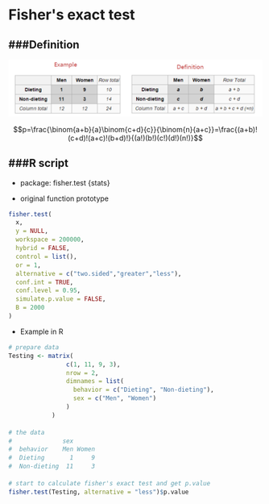 # Fisher's exact test

<script src="../js/general.js"></script>

###Definition
---

![](../images/Fisher-s_exact_test.png)

$$p=\frac{\binom{a+b}{a}\binom{c+d}{c}}{\binom{n}{a+c}}=\frac{(a+b)!(c+d)!(a+c)!(b+d)!}{(a!)(b!)(c!)(d!)(n!)}$$ 

###R script
---

* package: fisher.test {stats}

* original function prototype

```R
fisher.test(
  x, 
  y = NULL, 
  workspace = 200000, 
  hybrid = FALSE, 
  control = list(), 
  or = 1, 
  alternative = c("two.sided","greater","less"), 
  conf.int = TRUE, 
  conf.level = 0.95, 
  simulate.p.value = FALSE, 
  B = 2000
)
```

* Example in R

```R
# prepare data
Testing <- matrix(
                c(1, 11, 9, 3), 
                nrow = 2, 
                dimnames = list(
                  behavior = c("Dieting", "Non-dieting"), 
                  sex = c("Men", "Women")
                )
            )
		       
# the data
#              sex
#  behavior    Men Women
#  Dieting       1     9
#  Non-dieting  11     3
		       
# start to calculate fisher's exact test and get p.value
fisher.test(Testing, alternative = "less")$p.value
```
